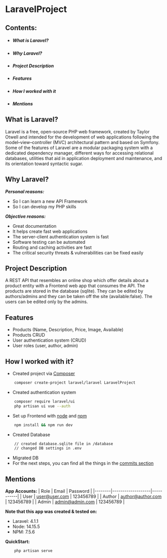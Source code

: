 # LaravelProject


## Contents:
- ##### What is Laravel?
- ##### Why Laravel?
- ##### Project Description 
- ##### Features
- ##### How I worked with it 
- ##### Mentions

## What is Laravel?

Laravel is a free, open-source PHP web framework, created by Taylor Otwell and intended for the development of web applications following the model–view–controller (MVC) architectural pattern and based on Symfony. Some of the features of Laravel are a modular packaging system with a dedicated dependency manager, different ways for accessing relational databases, utilities that aid in application deployment and maintenance, and its orientation toward syntactic sugar.

## Why Laravel?

___Personal reasons:___
- So I can learn a new API Framework
- So I can develop my PHP skills

___Objective reasons:___

- Great documentation
- It helps create fast web applications
- The server-client authentication system is fast
- Software testing can be automated
- Routing and caching activities are fast
- The critical security threats & vulnerabilities can be fixed easily

## Project Description
    
A REST API that resembles an online shop which offer details about a product entity with a Frontend web app that consumes the API. The products are stored in the database (sqlite). They can be edited by authors/admins and they can be taken off the site (available:false). The users can be edited only by the admins.

## Features

- Products (Name, Description, Price, Image, Available)
- Products CRUD
- User authentication system (CRUD)
- User roles (user, author, admin)

## How I worked with it?

- Created project via [Composer]
```sh
    composer create-project laravel/laravel LaravelProject
```
- Created authentication system
```sh
    composer require laravel/ui
    php artisan ui vue --auth
```
- Set up Frontend with [node] and [npm]
```sh
    npm install && npm run dev
```
- Created Database
```sh
    // created database.sqlite file in /database
    // changed DB settings in .env
```
- Migrated DB
- For the next steps, you can find all the things in the [commits section]

## Mentions

__App Accounts:__
| Role   | Email             | Password  |
|--------|-------------------|-----------|
| User   | user@user.com     | 123456789 |
| Author | author@author.com | 123456789 |
| Admin  | admin@admin.com   | 123456789 |

__Note that this app was created & tested on:__
- Laravel: 4.1.1
- Node: 14.15.5
- NPM: 7.5.6

__QuickStart:__
```sh
    php artisan serve
```

[//]: # (These are reference links used in the body of this note and get stripped out when the markdown processor does its job. There is no need to format nicely because it shouldn't be seen. Thanks SO - http://stackoverflow.com/questions/4823468/store-comments-in-markdown-syntax)


   [Composer]: <https://getcomposer.org/>
   [node]: <https://nodejs.org>
   [npm]: <https://www.npmjs.com>
   [commits section]: <https://github.com/SebastianRichiteanu/LaravelProject/commits/main>

